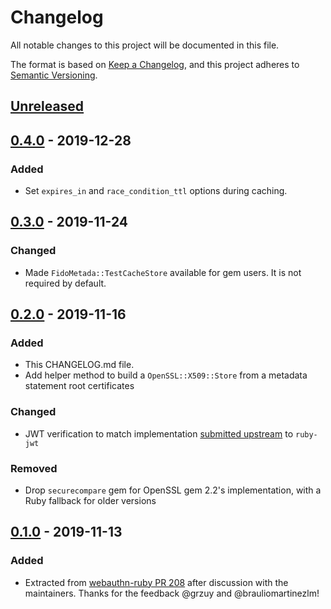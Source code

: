 # Changelog
All notable changes to this project will be documented in this file.

The format is based on [Keep a Changelog](https://keepachangelog.com/en/1.0.0/),
and this project adheres to [Semantic Versioning](https://semver.org/spec/v2.0.0.html).

## [Unreleased]

## [0.4.0] - 2019-12-28
### Added
- Set `expires_in` and `race_condition_ttl` options during caching.

## [0.3.0] - 2019-11-24
### Changed
- Made `FidoMetada::TestCacheStore` available for gem users. It is not required by default.

## [0.2.0] - 2019-11-16
### Added
- This CHANGELOG.md file.
- Add helper method to build a `OpenSSL::X509::Store` from a metadata statement root certificates

### Changed
- JWT verification to match implementation [submitted upstream](https://github.com/jwt/ruby-jwt/pull/338) to `ruby-jwt`

### Removed
- Drop `securecompare` gem for OpenSSL gem 2.2's implementation, with a Ruby fallback for older versions

## [0.1.0] - 2019-11-13
### Added
- Extracted from [webauthn-ruby PR 208](https://github.com/cedarcode/webauthn-ruby/pull/208) after discussion with the maintainers. Thanks for the feedback @grzuy and @brauliomartinezlm!

[Unreleased]: https://github.com/bdewater/fido_metadata/compare/v0.2.0...HEAD
[0.4.0]: https://github.com/bdewater/fido_metadata/compare/v0.3.0...v0.4.0
[0.3.0]: https://github.com/bdewater/fido_metadata/compare/v0.2.0...v0.3.0
[0.2.0]: https://github.com/bdewater/fido_metadata/compare/v0.1.0...v0.2.0
[0.1.0]: https://github.com/bdewater/fido_metadata/releases/tag/v0.1.0
